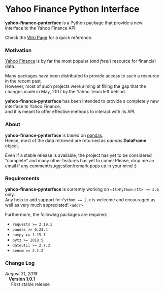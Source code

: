 # Yahoo Finance Python Interface


**yahoo-finance-pynterface** is a Python package that provide a new interface to the Yahoo Finance API.

Check the [Wiki Page](https://github.com/andrea-dm/yahoo-finance-pynterface/wiki) for a quick reference.


### Motivation
 [Yahoo Finance](https://finance.yahoo.com/) is by far the most popular (_and free!_) resource for financial data. 

Many packages have been distributed to provide access to such a resource in the recent past.<br />
However, most of such projects were aiming at filling the gap that the changes made in May, 2017 by the Yahoo Team left behind.

**yahoo-finance-pynterface** has been intended to provide a completely new interface to Yahoo Finance,<br />
and it is meant to offer effective methods to interact with its API. 


### About
**yahoo-finance-pynterface** is based on [pandas](https://pandas.pydata.org/).<br />
Hence, most of the data retrieved are returned as _pandas_.**DataFrame** object. 

Even if a stable release is available, the project has yet to be considered "complete" and many other features has yet to come!
Please, drop me an email if any comment/suggestion/remark pops up in your mind :)


### Requirements
**yahoo-finance-pynterface** is currently working on `<tt>Python</tt> >= 3.6` only. <br />
Any help to add support for `Python == 2.x` is welcome and encouraged as well as very much appreciated! `<addr>`

Furthermore, the following packages are required:

- `requests >= 2.19.1`
- `pandas >= 0.23.4`
- `numpy >= 1.15.1`
- `pytz >= 2018.5`
- `dateutil >= 2.7.3`
- `aenum >= 2.1.2`


### Change Log

 _August 31, 2018_ <br />
&nbsp;&nbsp; **Version 1.0.1** <br />
&nbsp;&nbsp;&nbsp;&nbsp; First stable release
